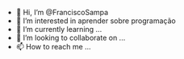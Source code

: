 - 👋 Hi, I’m @FranciscoSampa
- 👀 I’m interested in aprender sobre programação
- 🌱 I’m currently learning ...
- 💞️ I’m looking to collaborate on ...
- 📫 How to reach me ...

<!---
FranciscoSampa/FranciscoSampa is a ✨ special ✨ repository because its `README.md` (this file) appears on your GitHub profile.
You can click the Preview link to take a look at your changes.
--->
